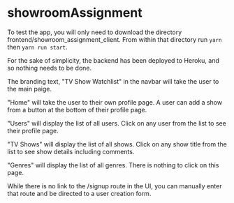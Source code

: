 # showroomAssignment

To test the app, you will only need to download the directory frontend/showroom_assignment_client. From within that directory run ```yarn``` then ```yarn run start```.

For the sake of simplicity, the backend has been deployed to Heroku, and so nothing needs to be done. 

The branding text, "TV Show Watchlist" in the navbar will take the user to the main paige.

"Home" will take the user to their own profile page. A user can add a show from a button at the bottom of their profile page.

"Users" will display the list of all users. Click on any user from the list to see their profile page.

"TV Shows" will display the list of all shows. Click on any show title from the list to see show details including comments.

"Genres" will display the list of all genres. There is nothing to click on this page. 

While there is no link to the /signup route in the UI, you can manually enter that route and be directed to a user creation form. 
